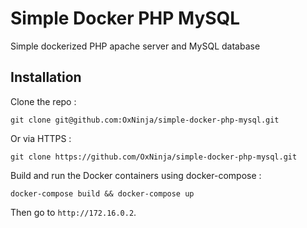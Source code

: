 # Simple Docker PHP MySQL

Simple dockerized PHP apache server and MySQL database

## Installation

Clone the repo :

`git clone git@github.com:OxNinja/simple-docker-php-mysql.git`

Or via HTTPS :

`git clone https://github.com/OxNinja/simple-docker-php-mysql.git`

Build and run the Docker containers using docker-compose :

`docker-compose build && docker-compose up`

Then go to `http://172.16.0.2`.
